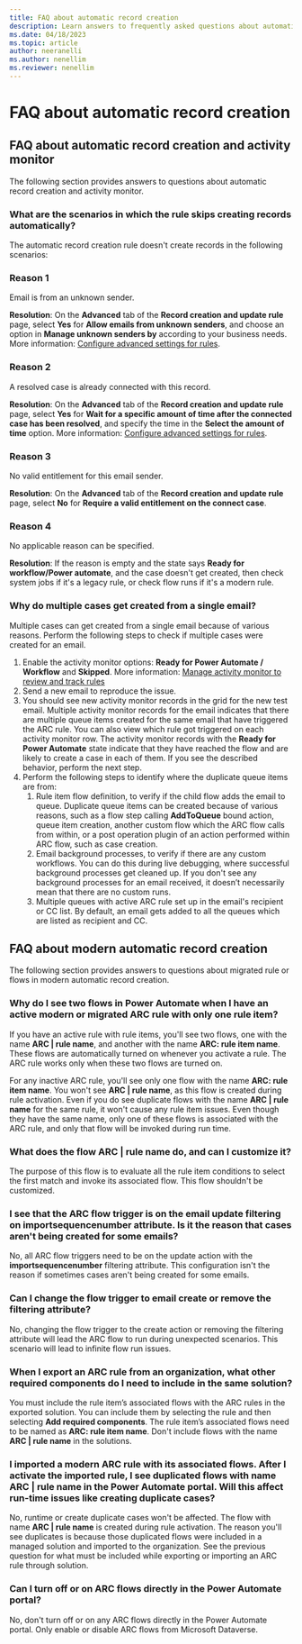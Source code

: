 ```yaml
---
title: FAQ about automatic record creation
description: Learn answers to frequently asked questions about automatic record creation.
ms.date: 04/18/2023
ms.topic: article
author: neeranelli
ms.author: nenellim
ms.reviewer: nenellim
---
```


# FAQ about automatic record creation

## FAQ about automatic record creation and activity monitor

The following section provides answers to questions about automatic record creation and activity monitor.

### What are the scenarios in which the rule skips creating records automatically?

The automatic record creation rule doesn't create records in the following scenarios:

### Reason 1

Email is from an unknown sender.

**Resolution**: On the **Advanced** tab of the **Record creation and update rule** page, select **Yes** for **Allow emails from unknown senders**, and choose an option in **Manage unknown senders by** according to your business needs. More information: [Configure advanced settings for rules](automatically-create-update-records.md#configure-advanced-settings-for-rules).

### Reason 2

A resolved case is already connected with this record.

**Resolution**: On the **Advanced** tab of the **Record creation and update rule** page, select **Yes** for **Wait for a specific amount of time after the connected case has been resolved**, and specify the time in the **Select the amount of time** option. More information: [Configure advanced settings for rules](automatically-create-update-records.md#configure-advanced-settings-for-rules).

### Reason 3

No valid entitlement for this email sender.

**Resolution**: On the **Advanced** tab of the **Record creation and update rule** page, select **No** for **Require a valid entitlement on the connect case**.

### Reason 4

No applicable reason can be specified.

**Resolution**: If the reason is empty and the state says **Ready for workflow/Power automate**, and the case doesn't get created, then check system jobs if it's a legacy rule, or check flow runs if it's a modern rule.

### Why do multiple cases get created from a single email?

Multiple cases can get created from a single email because of various reasons. Perform the following steps to check if multiple cases were created for an email.

1. Enable the activity monitor options: **Ready for Power Automate / Workflow** and **Skipped**. More information: [Manage activity monitor to review and track rules](automatically-create-update-records.md#manage-activity-monitor-to-review-and-track-rules)
1. Send a new email to reproduce the issue.
1. You should see new activity monitor records in the grid for the new test email. Multiple activity monitor records for the email indicates that there are multiple queue items created for the same email that have triggered the ARC rule. You can also view which rule got triggered on each activity monitor row. The activity monitor records with the **Ready for Power Automate** state indicate that they have reached the flow and are likely to create a case in each of them. If you see the described behavior, perform the next step.
1. Perform the following steps to identify where the duplicate queue items are from:
    1. Rule item flow definition, to verify if the child flow adds the email to queue. Duplicate queue items can be created because of various reasons, such as a flow step calling **AddToQueue** bound action, queue item creation, another custom flow which the ARC flow calls from within, or a post operation plugin of an action performed within ARC flow, such as case creation.
    1. Email background processes, to verify if there are any custom workflows. You can do this during live debugging, where successful background processes get cleaned up. If you don't see any background processes for an email received, it doesn’t necessarily mean that there are no custom runs.
    1. Multiple queues with active ARC rule set up in the email's recipient or CC list. By default, an email gets added to all the queues which are listed as recipient and CC.

## FAQ about modern automatic record creation

The following section provides answers to questions about migrated rule or flows in modern automatic record creation.

### Why do I see two flows in Power Automate when I have an active modern or migrated ARC rule with only one rule item?
  
If you have an active rule with rule items, you'll see two flows, one with the name **ARC | rule name**, and another with the name **ARC: rule item name**. These flows are automatically turned on whenever you activate a rule. The ARC rule works only when these two flows are turned on.

For any inactive ARC rule, you'll see only one flow with the name **ARC: rule item name**. You won't see **ARC | rule name**, as this flow is created during rule activation. Even if you do see duplicate flows with the name **ARC | rule name** for the same rule, it won't cause any rule item issues. Even though they have the same name, only one of these flows is associated with the ARC rule, and only that flow will be invoked during run time.

### What does the flow ARC | rule name do, and can I customize it?

The purpose of this flow is to evaluate all the rule item conditions to select the first match and invoke its associated flow. This flow shouldn't be customized.  

### I see that the ARC flow trigger is on the email update filtering on importsequencenumber attribute. Is it the reason that cases aren't being created for some emails?

No, all ARC flow triggers need to be on the update action with the **importsequencenumber** filtering attribute. This configuration isn't the reason if sometimes cases aren't being created for some emails.  

### Can I change the flow trigger to email create or remove the filtering attribute?

No, changing the flow trigger to the create action or removing the filtering attribute will lead the ARC flow to run during unexpected scenarios. This scenario will lead to infinite flow run issues.

### When I export an ARC rule from an organization, what other required components do I need to include in the same solution?

You must include the rule item’s associated flows with the ARC rules in the exported solution. You can include them by selecting the rule and then selecting **Add required components**. The rule item’s associated flows need to be named as **ARC: rule item name**. Don't include flows with the name **ARC | rule name** in the solutions.

### I imported a modern ARC rule with its associated flows. After I activate the imported rule, I see duplicated flows with name ARC | rule name in the Power Automate portal. Will this affect run-time issues like creating duplicate cases?  

No, runtime or create duplicate cases won't be affected. The flow with name **ARC | rule name** is created during rule activation. The reason you'll see duplicates is because those duplicated flows were included in a managed solution and imported to the organization. See the previous question for what must be included while exporting or importing an ARC rule through solution.

### Can I turn off or on ARC flows directly in the Power Automate portal?  

No, don't turn off or on any ARC flows directly in the Power Automate portal. Only enable or disable ARC flows from Microsoft Dataverse.
